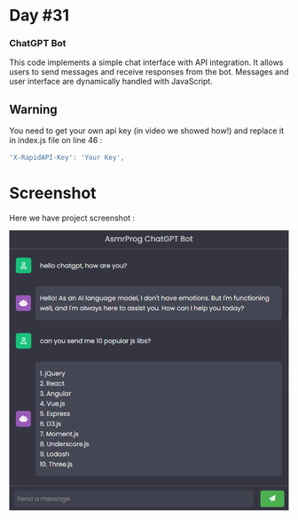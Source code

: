 # Day #31

### ChatGPT Bot
This code implements a simple chat interface with API integration. It allows users to send messages and receive responses from the bot. Messages and user interface are dynamically handled with JavaScript.

## Warning
You need to get your own api key (in video we showed how!) and replace it in index.js file on line 46 :

```javascript
'X-RapidAPI-Key': 'Your Key',
```


# Screenshot
Here we have project screenshot :

![screenshot](screenshot.jpg)